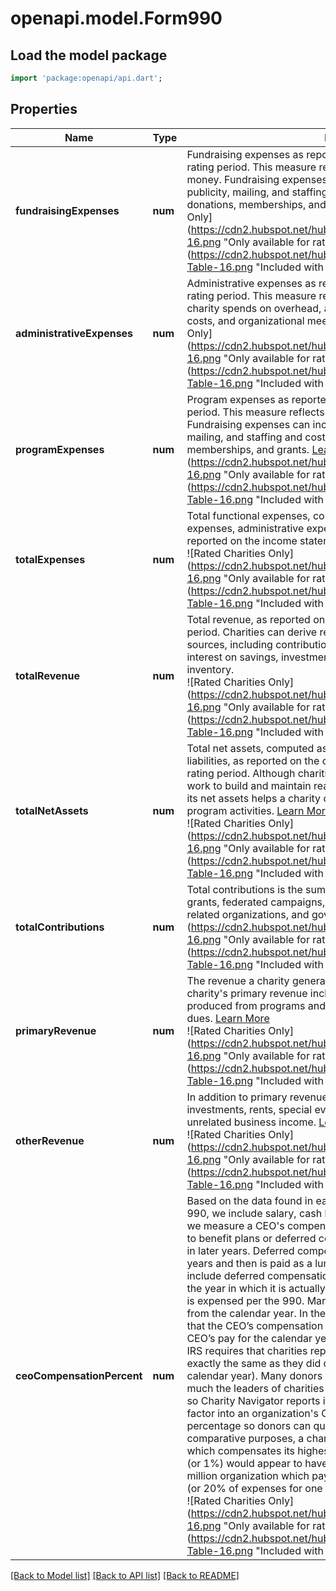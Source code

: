 # openapi.model.Form990

## Load the model package
```dart
import 'package:openapi/api.dart';
```

## Properties
Name | Type | Description | Notes
------------ | ------------- | ------------- | -------------
**fundraisingExpenses** | **num** | Fundraising expenses as reported on the income statement for the rating period. This measure reflects what a charity spends to raise money. Fundraising expenses can include campaign printing, publicity, mailing, and staffing and costs incurred in soliciting donations, memberships, and grants. [Learn More](https://www.charitynavigator.org/index.cfm?bay=glossary.word&word=Fundraising%20Expenses&mid=2&cid=21&print=1) ![Rated Charities Only](https://cdn2.hubspot.net/hubfs/597611/CharityNavigator/Blue_Star-16.png \"Only available for rated charities.\") ![Content Subscription](https://cdn2.hubspot.net/hubfs/597611/CharityNavigator/FA-Data-Table-16.png \"Included with the paid Content Subscription.\") | [optional] 
**administrativeExpenses** | **num** | Administrative expenses as reported on the income statement for the rating period. This measure reflects what percent of its total budget a charity spends on overhead, administrative staff and associated costs, and organizational meetings. [Learn More](https://www.charitynavigator.org/index.cfm?bay=glossary.word&word=Administrative%20Expenses&mid=3&cid=21&print=1) ![Rated Charities Only](https://cdn2.hubspot.net/hubfs/597611/CharityNavigator/Blue_Star-16.png \"Only available for rated charities.\") ![Content Subscription](https://cdn2.hubspot.net/hubfs/597611/CharityNavigator/FA-Data-Table-16.png \"Included with the paid Content Subscription.\") | [optional] 
**programExpenses** | **num** | Program expenses as reported on the income statement for the rating period. This measure reflects what a charity spends to raise money. Fundraising expenses can include campaign printing, publicity, mailing, and staffing and costs incurred in soliciting donations, memberships, and grants. [Learn More](https://www.charitynavigator.org/index.cfm?bay=glossary.word&word=Program%20Expenses&mid=7&cid=21&print=1) ![Rated Charities Only](https://cdn2.hubspot.net/hubfs/597611/CharityNavigator/Blue_Star-16.png \"Only available for rated charities.\") ![Content Subscription](https://cdn2.hubspot.net/hubfs/597611/CharityNavigator/FA-Data-Table-16.png \"Included with the paid Content Subscription.\") | [optional] 
**totalExpenses** | **num** | Total functional expenses, computed as the sum of program expenses, administrative expenses and fundraising expenses, as reported on the income statement for the rating period. <br/> ![Rated Charities Only](https://cdn2.hubspot.net/hubfs/597611/CharityNavigator/Blue_Star-16.png \"Only available for rated charities.\") ![Content Subscription](https://cdn2.hubspot.net/hubfs/597611/CharityNavigator/FA-Data-Table-16.png \"Included with the paid Content Subscription.\") | [optional] 
**totalRevenue** | **num** | Total revenue, as reported on the income statement for the rating period. Charities can derive revenue or funding from a variety of sources, including contributions, program services, membership dues, interest on savings, investment income, special events, and sales of inventory. <br/> ![Rated Charities Only](https://cdn2.hubspot.net/hubfs/597611/CharityNavigator/Blue_Star-16.png \"Only available for rated charities.\") ![Content Subscription](https://cdn2.hubspot.net/hubfs/597611/CharityNavigator/FA-Data-Table-16.png \"Included with the paid Content Subscription.\") | [optional] 
**totalNetAssets** | **num** | Total net assets, computed as he difference between assets and liabilities, as reported on the organization's financial statement for the rating period. Although charities do not exist to make money, they do work to build and maintain reasonable reserves of net assets. Growing its net assets helps a charity outpace inflation and sustain future program activities. [Learn More](https://www.charitynavigator.org/index.cfm?bay=glossary.word&word=Net%20Assets&print=1) <br/> ![Rated Charities Only](https://cdn2.hubspot.net/hubfs/597611/CharityNavigator/Blue_Star-16.png \"Only available for rated charities.\") ![Content Subscription](https://cdn2.hubspot.net/hubfs/597611/CharityNavigator/FA-Data-Table-16.png \"Included with the paid Content Subscription.\") | [optional] 
**totalContributions** | **num** | Total contributions is the sum of all contributions - including gifts, and grants, federated campaigns, membership dues, fundraising events, related organizations, and government grants. ![Rated Charities Only](https://cdn2.hubspot.net/hubfs/597611/CharityNavigator/Blue_Star-16.png \"Only available for rated charities.\") ![Content Subscription](https://cdn2.hubspot.net/hubfs/597611/CharityNavigator/FA-Data-Table-16.png \"Included with the paid Content Subscription.\") | [optional] 
**primaryRevenue** | **num** | The revenue a charity generates as a result of the work it does. A charity's primary revenue includes grants and contributions, revenue produced from programs and services, and membership fees and dues. [Learn More](https://www.charitynavigator.org/index.cfm?bay=glossary.word&gid=10&print=1) <br/> ![Rated Charities Only](https://cdn2.hubspot.net/hubfs/597611/CharityNavigator/Blue_Star-16.png \"Only available for rated charities.\") ![Content Subscription](https://cdn2.hubspot.net/hubfs/597611/CharityNavigator/FA-Data-Table-16.png \"Included with the paid Content Subscription.\") | [optional] 
**otherRevenue** | **num** | In addition to primary revenue sources, charities derive revenue from investments, rents, special events, sales of inventory, and other unrelated business income. [Learn More](https://www.charitynavigator.org/index.cfm?bay=glossary.word&word=Other%20Revenue&print=1) <br/> ![Rated Charities Only](https://cdn2.hubspot.net/hubfs/597611/CharityNavigator/Blue_Star-16.png \"Only available for rated charities.\") ![Content Subscription](https://cdn2.hubspot.net/hubfs/597611/CharityNavigator/FA-Data-Table-16.png \"Included with the paid Content Subscription.\") | [optional] 
**ceoCompensationPercent** | **num** | Based on the data found in each charity's most recently filed Form 990, we include salary, cash bonuses, and expense accounts when we measure a CEO's compensation. We do not include contributions to benefit plans or deferred compensation that is allocated to be paid in later years. Deferred compensation is often accrued over many years and then is paid as a lump sum in one year. As such, we do include deferred compensation as part of the compensation figure in the year in which it is actually paid out to the employee and/or when it is expensed per the 990. Many charities use fiscal years that differ from the calendar year. In these cases, it is important to recognize that the CEO’s compensation reported on the Form 990 reflects the CEO’s pay for the calendar year, not the fiscal year. Why? Because the IRS requires that charities report compensation on the Form 990 exactly the same as they did on the W-2 Form (which is based on the calendar year). Many donors are understandably interested in how much the leaders of charities earn. This information is public record so Charity Navigator reports it for our users. This information does not factor into an organization's Charity Navigator rating. We provide this percentage so donors can quickly put the salary into perspective. For comparative purposes, a charity with total expenses of $20 million, which compensates its highest paid executive at $200,000 per year (or 1%) would appear to have tighter control on expenses than the $1 million organization which pays its chief executive the same amount (or 20% of expenses for one person). [Learn More](https://www.charitynavigator.org/index.cfm/bay/glossary.word/word/Leadership%20Compensation%20and%20Other%20Salaries%20of%20Note%20as%20a%20Percentage%20of%20Total%20Expenses/print/1.htm) <br/> ![Rated Charities Only](https://cdn2.hubspot.net/hubfs/597611/CharityNavigator/Blue_Star-16.png \"Only available for rated charities.\") ![Content Subscription](https://cdn2.hubspot.net/hubfs/597611/CharityNavigator/FA-Data-Table-16.png \"Included with the paid Content Subscription.\") | [optional] 

[[Back to Model list]](../README.md#documentation-for-models) [[Back to API list]](../README.md#documentation-for-api-endpoints) [[Back to README]](../README.md)


